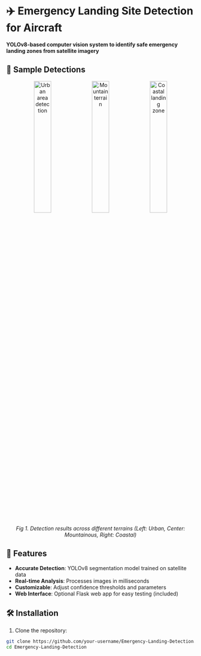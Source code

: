 # ✈️ Emergency Landing Site Detection for Aircraft
**YOLOv8-based computer vision system to identify safe emergency landing zones from satellite imagery**

## 📸 Sample Detections

<div align="center">
  <img src="assets/result1.jpg" width="30%" alt="Urban area detection">
  <img src="assets/result2.jpg" width="30%" alt="Mountain terrain">
  <img src="assets/result3.jpg" width="30%" alt="Coastal landing zone">
</div>

*<p align="center">Fig 1. Detection results across different terrains (Left: Urban, Center: Mountainous, Right: Coastal)</p>*
## 📌 Features
- **Accurate Detection**: YOLOv8 segmentation model trained on satellite data
- **Real-time Analysis**: Processes images in milliseconds
- **Customizable**: Adjust confidence thresholds and parameters
- **Web Interface**: Optional Flask web app for easy testing (included)

## 🛠️ Installation
1. Clone the repository:
```bash
git clone https://github.com/your-username/Emergency-Landing-Detection.git
cd Emergency-Landing-Detection
